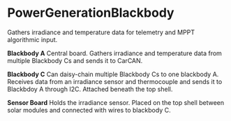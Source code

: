 # PowerGenerationBlackbody
Gathers irradiance and temperature data for telemetry and MPPT algorithmic input.

**Blackbody A**
Central board. Gathers irradiance and temperature data from multiple Blackbody Cs and sends it to CarCAN.


**Blackbody C**
Can daisy-chain multiple Blackbody Cs to one blackbody A. Receives data from an irradiance sensor and thermocouple and sends it to Blackbdoy A through I2C. Attached beneath the top shell. 


**Sensor Board**
Holds the irradiance sensor. Placed on the top shell between solar modules and connected with wires to blackbody C. 
